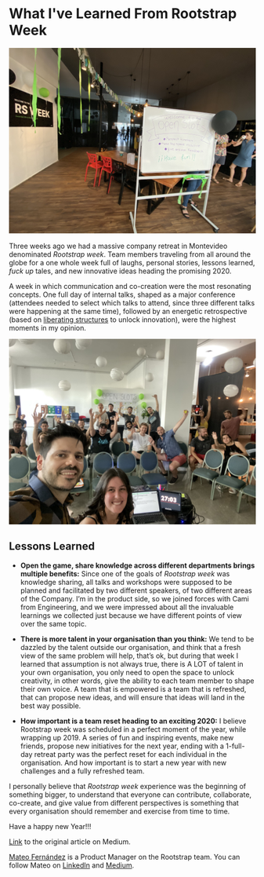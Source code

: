 # What I've Learned From Rootstrap Week

![RS Week](images/rsweek1.jpeg)

Three weeks ago we had a massive company retreat in Montevideo denominated *Rootstrap week*. Team members traveling from all around the globe for a one whole week full of laughs, personal stories, lessons learned, *fuck up* tales, and new innovative ideas heading the promising 2020.

A week in which communication and co-creation were the most resonating concepts. One full day of internal talks, shaped as a major conference (attendees needed to select which talks to attend, since three different talks were happening at the same time), followed by an energetic retrospective (based on [liberating structures](http://www.liberatingstructures.com/) to unlock innovation), were the highest moments in my opinion.

![“Selfie time, thank you awesome crowd, good night!!”, Cami and me right after our talk about Product Discovery.](images/rsweek2.jpeg)

## Lessons Learned

* **Open the game, share knowledge across different departments brings multiple benefits:** Since one of the goals of *Rootstrap week* was knowledge sharing, all talks and workshops were supposed to be planned and facilitated by two different speakers, of two different areas of the Company. I’m in the product side, so we joined forces with Cami from Engineering, and we were impressed about all the invaluable learnings we collected just because we have different points of view over the same topic.

* **There is more talent in your organisation than you think:** We tend to be dazzled by the talent outside our organisation, and think that a fresh view of the same problem will help, that’s ok, but during that week I learned that assumption is not always true, there is A LOT of talent in your own organisation, you only need to open the space to unlock creativity, in other words, give the ability to each team member to shape their own voice. A team that is empowered is a team that is refreshed, that can propose new ideas, and will ensure that ideas will land in the best way possible.

* **How important is a team reset heading to an exciting 2020:** I believe Rootstrap week was scheduled in a perfect moment of the year, while wrapping up 2019. A series of fun and inspiring events, make new friends, propose new initiatives for the next year, ending with a 1-full-day retreat party was the perfect reset for each individual in the organisation. And how important is to start a new year with new challenges and a fully refreshed team.

I personally believe that *Rootstrap week* experience was the beginning of something bigger, to understand that everyone can contribute, collaborate, co-create, and give value from different perspectives is something that every organisation should remember and exercise from time to time.

Have a happy new Year!!!

[Link](https://medium.com/@mateo.fernandez.cspo/what-ive-learned-from-rootstrap-week-3b55035b848c) to the original article on Medium. 

[Mateo Fernández](https://www.rootstrap.com/blog/author/mateof101) is a Product Manager on the Rootstrap team. You can follow Mateo on [LinkedIn](https://uy.linkedin.com/in/mateo-f-cspo) and [Medium](https://medium.com/@mateo.fernandez.cspo).
